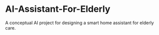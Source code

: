 # AI-Assistant-For-Elderly
A conceptual AI project for designing a smart home assistant for elderly care.
